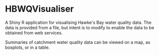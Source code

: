 # HBWQVisualiser

A Shiny R application for visualising Hawke's Bay water quality data.
The data is provided from a file, but intent is to modify to enable the data to be obtained from web services.

Summaries of catchment water quality data can be viewed on a map, as boxplots, or in a table.  
